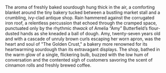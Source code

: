 The aroma of freshly baked sourdough hung thick in the air, a comforting blanket around the tiny bakery tucked between a bustling market stall and a crumbling, ivy-clad antique shop.  Rain hammered against the corrugated iron roof, a relentless percussion that echoed through the cramped space, punctuated only by the rhythmic *thwack* of Amelia “Amy” Butterfield’s flour-dusted hands as she kneaded a ball of dough.  Amy, twenty-seven years old and with a cascade of unruly brown curls escaping her worn apron, was the heart and soul of "The Golden Crust," a bakery more renowned for its heartwarming sourdough than its extravagant displays.  The shop, bathed in the warm glow of a single, flickering bulb, buzzed with the low hum of conversation and the contented sigh of customers savoring the scent of cinnamon rolls and freshly brewed coffee.
